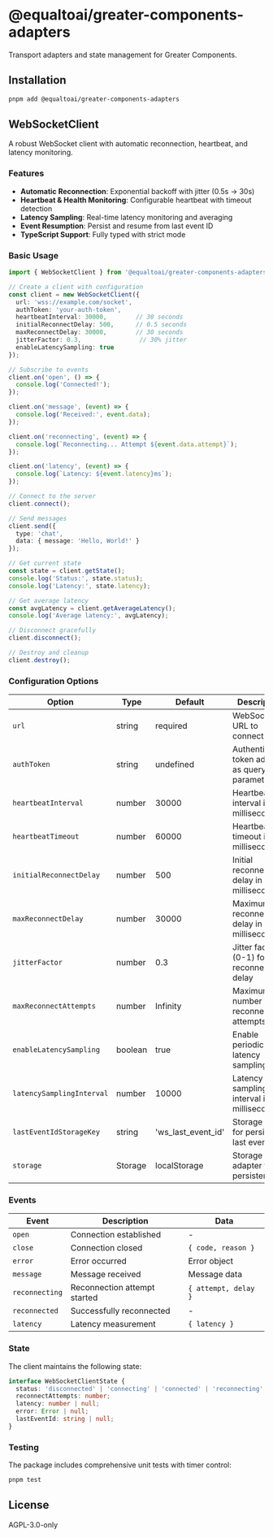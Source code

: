 # @equaltoai/greater-components-adapters

Transport adapters and state management for Greater Components.

## Installation

```bash
pnpm add @equaltoai/greater-components-adapters
```

## WebSocketClient

A robust WebSocket client with automatic reconnection, heartbeat, and latency monitoring.

### Features

- **Automatic Reconnection**: Exponential backoff with jitter (0.5s → 30s)
- **Heartbeat & Health Monitoring**: Configurable heartbeat with timeout detection
- **Latency Sampling**: Real-time latency monitoring and averaging
- **Event Resumption**: Persist and resume from last event ID
- **TypeScript Support**: Fully typed with strict mode

### Basic Usage

```typescript
import { WebSocketClient } from '@equaltoai/greater-components-adapters';

// Create a client with configuration
const client = new WebSocketClient({
  url: 'wss://example.com/socket',
  authToken: 'your-auth-token',
  heartbeatInterval: 30000,        // 30 seconds
  initialReconnectDelay: 500,      // 0.5 seconds
  maxReconnectDelay: 30000,        // 30 seconds
  jitterFactor: 0.3,                // 30% jitter
  enableLatencySampling: true
});

// Subscribe to events
client.on('open', () => {
  console.log('Connected!');
});

client.on('message', (event) => {
  console.log('Received:', event.data);
});

client.on('reconnecting', (event) => {
  console.log(`Reconnecting... Attempt ${event.data.attempt}`);
});

client.on('latency', (event) => {
  console.log(`Latency: ${event.latency}ms`);
});

// Connect to the server
client.connect();

// Send messages
client.send({
  type: 'chat',
  data: { message: 'Hello, World!' }
});

// Get current state
const state = client.getState();
console.log('Status:', state.status);
console.log('Latency:', state.latency);

// Get average latency
const avgLatency = client.getAverageLatency();
console.log('Average latency:', avgLatency);

// Disconnect gracefully
client.disconnect();

// Destroy and cleanup
client.destroy();
```

### Configuration Options

| Option | Type | Default | Description |
|--------|------|---------|-------------|
| `url` | string | required | WebSocket URL to connect to |
| `authToken` | string | undefined | Authentication token added as query parameter |
| `heartbeatInterval` | number | 30000 | Heartbeat interval in milliseconds |
| `heartbeatTimeout` | number | 60000 | Heartbeat timeout in milliseconds |
| `initialReconnectDelay` | number | 500 | Initial reconnect delay in milliseconds |
| `maxReconnectDelay` | number | 30000 | Maximum reconnect delay in milliseconds |
| `jitterFactor` | number | 0.3 | Jitter factor (0-1) for reconnect delay |
| `maxReconnectAttempts` | number | Infinity | Maximum number of reconnect attempts |
| `enableLatencySampling` | boolean | true | Enable periodic latency sampling |
| `latencySamplingInterval` | number | 10000 | Latency sampling interval in milliseconds |
| `lastEventIdStorageKey` | string | 'ws_last_event_id' | Storage key for persisting last event ID |
| `storage` | Storage | localStorage | Storage adapter for persistence |

### Events

| Event | Description | Data |
|-------|-------------|------|
| `open` | Connection established | - |
| `close` | Connection closed | `{ code, reason }` |
| `error` | Error occurred | Error object |
| `message` | Message received | Message data |
| `reconnecting` | Reconnection attempt started | `{ attempt, delay }` |
| `reconnected` | Successfully reconnected | - |
| `latency` | Latency measurement | `{ latency }` |

### State

The client maintains the following state:

```typescript
interface WebSocketClientState {
  status: 'disconnected' | 'connecting' | 'connected' | 'reconnecting';
  reconnectAttempts: number;
  latency: number | null;
  error: Error | null;
  lastEventId: string | null;
}
```

### Testing

The package includes comprehensive unit tests with timer control:

```bash
pnpm test
```

## License

AGPL-3.0-only